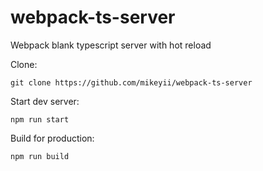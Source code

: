 # webpack-ts-server

Webpack blank typescript server with hot reload

Clone:

`git clone https://github.com/mikeyii/webpack-ts-server`

Start dev server:

`npm run start`

Build for production:

`npm run build`
